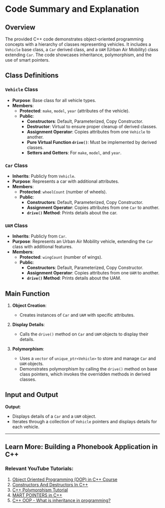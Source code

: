 # Code Summary and Explanation

## Overview

The provided C++ code demonstrates object-oriented programming concepts with a hierarchy of classes representing vehicles. It includes a `Vehicle` base class, a `Car` derived class, and a `UAM` (Urban Air Mobility) class extending `Car`. The code showcases inheritance, polymorphism, and the use of smart pointers.

## Class Definitions

### `Vehicle` Class

- **Purpose**: Base class for all vehicle types.
- **Members**:
  - **Protected**: `make`, `model`, `year` (attributes of the vehicle).
  - **Public**:
    - **Constructors**: Default, Parameterized, Copy Constructor.
    - **Destructor**: Virtual to ensure proper cleanup of derived classes.
    - **Assignment Operator**: Copies attributes from one `Vehicle` to another.
    - **Pure Virtual Function `drive()`**: Must be implemented by derived classes.
    - **Setters and Getters**: For `make`, `model`, and `year`.

### `Car` Class

- **Inherits**: Publicly from `Vehicle`.
- **Purpose**: Represents a car with additional attributes.
- **Members**:
  - **Protected**: `wheelCount` (number of wheels).
  - **Public**:
    - **Constructors**: Default, Parameterized, Copy Constructor.
    - **Assignment Operator**: Copies attributes from one `Car` to another.
    - **`drive()` Method**: Prints details about the car.

### `UAM` Class

- **Inherits**: Publicly from `Car`.
- **Purpose**: Represents an Urban Air Mobility vehicle, extending the `Car` class with additional features.
- **Members**:
  - **Protected**: `wingCount` (number of wings).
  - **Public**:
    - **Constructors**: Default, Parameterized, Copy Constructor.
    - **Assignment Operator**: Copies attributes from one `UAM` to another.
    - **`drive()` Method**: Prints details about the UAM.

## Main Function

1. **Object Creation**:
   - Creates instances of `Car` and `UAM` with specific attributes.

2. **Display Details**:
   - Calls the `drive()` method on `Car` and `UAM` objects to display their details.

3. **Polymorphism**:
   - Uses a `vector` of `unique_ptr<Vehicle>` to store and manage `Car` and `UAM` objects.
   - Demonstrates polymorphism by calling the `drive()` method on base class pointers, which invokes the overridden methods in derived classes.

## Input and Output

**Output**:
- Displays details of a `Car` and a `UAM` object.
- Iterates through a collection of `Vehicle` pointers and displays details for each vehicle.

*******************************************************
## Learn More: Building a Phonebook Application in C++
### Relevant YouTube Tutorials:
1. [Object Oriented Programming (OOP) in C++ Course](https://www.youtube.com/watch?v=wN0x9eZLix4)
2. [Constructors And Destructors In C++](https://www.youtube.com/watch?v=oRBK0Mh_gG0)
3. [C++ Polymorphism Tutorial](https://www.youtube.com/watch?v=pcMSlWLKzOE)
4. [MART POINTERS in C++](https://www.youtube.com/watch?v=e2LMAgoqY_k)
5. [C++ OOP - What is inheritance in programming?](https://www.youtube.com/watch?v=-W-TYjL0aFE)
